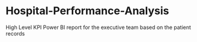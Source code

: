 # Hospital-Performance-Analysis
High Level KPI Power BI report for the executive team based on the patient records
